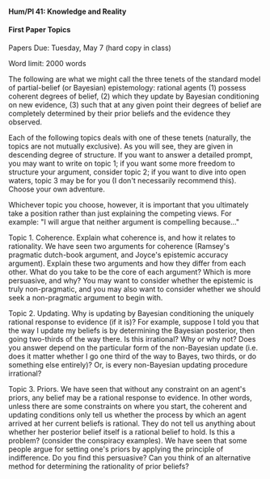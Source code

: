 #### Hum/Pl 41: Knowledge and Reality 

#### First Paper Topics

Papers Due: Tuesday, May 7 (hard copy in class) 

Word limit: 2000 words 

The following are what we might call the three tenets of the standard model of partial-belief (or Bayesian) epistemology: rational agents (1) possess coherent degrees of belief, (2) which they update by Bayesian conditioning on new evidence, (3) such that at any given point their degrees of belief are completely determined by their prior beliefs and the evidence they observed.

Each of the following topics deals with one of these tenets (naturally, the topics are not mutually exclusive). As you will see, they are given in descending degree of structure. If you want to answer a detailed prompt, you may want to write on topic 1; if you want some more freedom to structure your argument, consider topic 2; if you want to dive into open waters, topic 3 may be for you (I don't necessarily recommend this). Choose your own adventure.

Whichever topic you choose, however, it is important that you ultimately take a position rather than just explaining the competing views. For example: "I will argue that neither argument is compelling because..."

Topic 1. Coherence. Explain what coherence is, and how it relates to rationality. We have seen two arguments for coherence (Ramsey's pragmatic dutch-book argument, and Joyce's epistemic accuracy argument). Explain these two arguments and how they differ from each other. What do you take to be the core of each argument? Which is more persuasive, and why? You may want to consider whether the epistemic is truly non-pragmatic, and you may also want to consider whether we should seek a non-pragmatic argument to begin with. 

Topic 2. Updating. Why is updating by Bayesian conditioning the uniquely rational response to evidence (if it is)? For example, suppose I told you that the way I update my beliefs is by determining the Bayesian posterior, then going two-thirds of the way there. Is this irrational? Why or why not? Does you answer depend on the particular form of the non-Bayesian update (i.e. does it matter whether I go one third of the way to Bayes, two thirds, or do something else entirely)? Or, is every non-Bayesian updating procedure irrational? 

Topic 3. Priors. We have seen that without any constraint on an agent's priors, any belief may be a rational response to evidence. In other words, unless there are some constraints on where you start, the coherent and updating conditions only tell us whether the process by which an agent arrived at her current beliefs is rational. They do not tell us anything about whether her posterior belief itself is a rational belief to hold. Is this a problem? (consider the conspiracy examples). We have seen that some people argue for setting one's priors by applying the principle of indifference. Do you find this persuasive? Can you think of an alternative method for determining the rationality of prior beliefs? 

